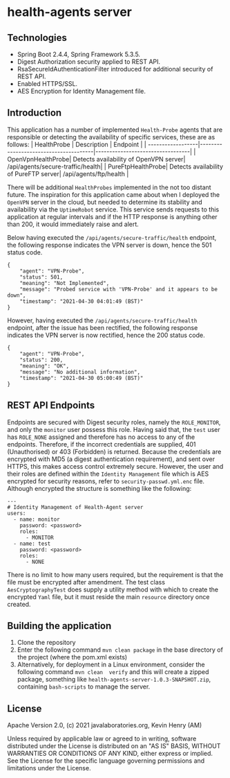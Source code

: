 # health-agents server

## Technologies
* Spring Boot 2.4.4, Spring Framework 5.3.5.
* Digest Authorization security applied to REST API.
* RsaSecureIdAuthenticationFilter introduced for additional security of REST API.  
* Enabled HTTPS/SSL.
* AES Encryption for Identity Management file.

## Introduction
This application has a number of implemented `Health-Probe` agents that are
responsible or detecting the availability of specific services, these are as follows:
| HealthProbe       | Description                           | Endpoint                         |
| ------------------|---------------------------------------|----------------------------------|
| OpenVpnHealthProbe| Detects availability of OpenVPN server| /api/agents/secure-traffic/health|
| PureFtpHealthProbe| Detects availability of PureFTP server| /api/agents/ftp/health           |

There will be additional `HealthProbes` implemented in the not too distant future. The inspiration for
this application came about when I deployed the `OpenVPN` server in the cloud, but needed to determine
its stability and availability via the `UptimeRobot` service. This service sends requests to this application
at regular intervals and if the HTTP response is anything other than 200, it would immediately raise
and alert.

Below having executed the `/api/agents/secure-traffic/health` endpoint, the following response
indicates the VPN server is down, hence the 501 status code.
```
{
    "agent": "VPN-Probe",
    "status": 501,
    "meaning": "Not Implemented",
    "message": "Probed service with 'VPN-Probe' and it appears to be down",
    "timestamp": "2021-04-30 04:01:49 (BST)"
}
```
However, having executed the `/api/agents/secure-traffic/health` endpoint, after the issue has been 
rectified, the following response indicates the VPN server is now rectified, hence the 200 status code.
```
{
    "agent": "VPN-Probe",
    "status": 200,
    "meaning": "OK",
    "message": "No additional information",
    "timestamp": "2021-04-30 05:00:49 (BST)"
}
```
## REST API Endpoints
Endpoints are secured with Digest security roles, namely the `ROLE_MONITOR`, and only the `monitor` user
possess this role. Having said that, the `test` user has `ROLE_NONE` assigned and therefore has no access
to any of the endpoints. Therefore, if the incorrect credentials are supplied, 401 (Unauthorised) or 
403 (Forbidden) is returned. Because the credentials are encrypted with MD5 (a digest authentication 
requirement), and sent over HTTPS, this makes access control extremely secure. However, the user and their 
roles are defined within the `Identity Management` file which is AES encrypted for security reasons, refer 
to `security-passwd.yml.enc` file. Although encrypted the structure is something like the following:
```
---
# Identity Management of Health-Agent server
users:
  - name: monitor
    password: <password>
    roles:
      - MONITOR
  - name: test
    password: <password>
    roles:
      - NONE
```
There is no limit to how many users required, but the requirement is that the file must be encrypted after 
amendment. The test class `AesCryptographyTest` does supply a utility method with which to create
the encrypted `Yaml` file, but it must reside the main `resource` directory once created.

## Building the application
1. Clone the repository
2. Enter the following command `mvn clean package` in the base directory of the project (where the 
   pom.xml exists)
3. Alternatively, for deployment in a Linux environment, consider the following command `mvn clean 
   verify` and this will create a zipped package, something like `health-agents-server-1.0.3-SNAPSHOT.zip`,
   containing `bash-scripts` to manage the server. 

## License
Apache Version 2.0, (c) 2021 javalaboratories.org, Kevin Henry (AM)

Unless required by applicable law or agreed to in writing, software distributed under the License is 
distributed on an "AS IS" BASIS, WITHOUT WARRANTIES OR CONDITIONS OF ANY KIND, either express or implied. 
See the License for the specific language governing permissions and limitations under the License.
